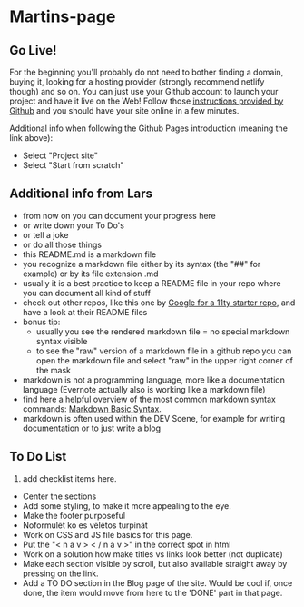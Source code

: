 # Martins-page

## Go Live!

For the beginning you'll probably do not need to bother finding a domain, buying it, looking for a hosting provider (strongly recommend netlify though) and so on.
You can just use your Github account to launch your project and have it live on the Web!
Follow those [instructions provided by Github](https://pages.github.com/) and you should have your site online in a few minutes.

Additional info when following the Github Pages introduction (meaning the link above):

- Select "Project site"
- Select "Start from scratch"

## Additional info from Lars

- from now on you can document your progress here
- or write down your To Do's
- or tell a joke
- or do all those things
- this README.md is a markdown file
- you recognize a markdown file either by its syntax (the "##" for example) or by its file extension .md
- usually it is a best practice to keep a README file in your repo where you can document all kind of stuff
- check out other repos, like this one by [Google for a 11ty starter repo](https://github.com/google/eleventy-high-performance-blog), and have a look at their README files
- bonus tip:
  - usually you see the rendered markdown file = no special markdown syntax visible
  - to see the "raw" version of a markdown file in a github repo you can open the markdown file and select "raw" in the upper right corner of the mask
- markdown is not a programming language, more like a documentation language (Evernote actually also is working like a markdown file)
- find here a helpful overview of the most common markdown syntax commands: [Markdown Basic Syntax](https://www.markdownguide.org/basic-syntax/).
- markdown is often used within the DEV Scene, for example for writing documentation or to just write a blog

## To Do List

1. add checklist items here.

- Center the sections
- Add some styling, to make it more appealing to the eye.
- Make the footer purposeful
- Noformulēt ko es vēlētos turpināt
- Work on CSS and JS file basics for this page.
- Put the "< n a v > < / n a v >" in the correct spot in html
- Work on a solution how make titles vs links look better (not duplicate)
- Make each section visible by scroll, but also available straight away by pressing on the link.
- Add a TO DO section in the Blog page of the site. Would be cool if, once done, the item would move from here to the 'DONE' part in that page.
